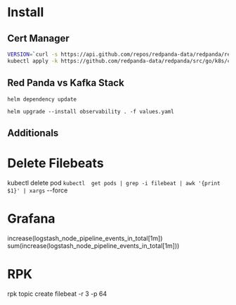 # Install

## Cert Manager
```bash
VERSION=`curl -s https://api.github.com/repos/redpanda-data/redpanda/releases/latest | grep tag_name | grep -Po "tag_name\": \"\K[a-z0-9A-Z\.]*"`
kubectl apply -k https://github.com/redpanda-data/redpanda/src/go/k8s/config/crd?ref=$VERSION
```

## Red Panda vs Kafka Stack
```
helm dependency update

helm upgrade --install observability . -f values.yaml
```

## Additionals
# Delete Filebeats
kubectl delete pod `kubectl  get pods | grep -i filebeat | awk '{print $1}' | xargs` --force

# Grafana
increase(logstash_node_pipeline_events_in_total[1m])
sum(increase(logstash_node_pipeline_events_in_total[1m]))


# RPK
rpk topic create filebeat -r 3 -p 64